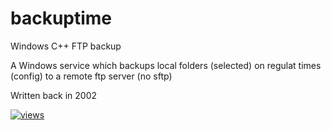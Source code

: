 # backuptime
Windows C++ FTP backup

A Windows service which backups local folders (selected) on regulat times (config)
to a remote ftp server (no sftp)

Written back in 2002



 [![views](https://raw.githubusercontent.com/comarius/backuptime/master/Doc/errfoldaccess.jpg)](https://raw.githubusercontent.com/comarius/backuptime/master/Doc/errfoldaccess.jpg)
 
